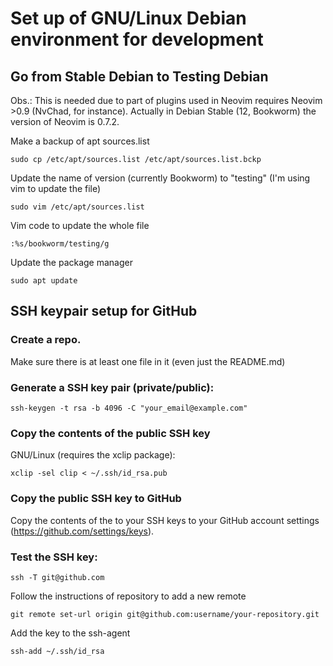 # Set up of GNU/Linux Debian environment for development
## Go from Stable Debian to Testing Debian
Obs.: This is needed due to part of plugins used in Neovim requires Neovim >0.9 (NvChad, for instance). Actually in Debian Stable (12, Bookworm) the version of Neovim is 0.7.2.

Make a backup of apt sources.list
```
sudo cp /etc/apt/sources.list /etc/apt/sources.list.bckp
```
Update the name of version (currently Bookworm) to "testing" (I'm using vim to update the file)
```
sudo vim /etc/apt/sources.list
```
Vim code to update the whole file
```
:%s/bookworm/testing/g
```
Update the package manager
```
sudo apt update
```



## SSH keypair setup for GitHub


### Create a repo.
Make sure there is at least one file in it (even just the README.md)


### Generate a SSH key pair (private/public):
```
ssh-keygen -t rsa -b 4096 -C "your_email@example.com"
```

### Copy the contents of the public SSH key

GNU/Linux (requires the xclip package):
```
xclip -sel clip < ~/.ssh/id_rsa.pub
```

### Copy the public SSH key to GitHub
Copy the contents of the to your SSH keys to your GitHub account settings (https://github.com/settings/keys).


### Test the SSH key:
```
ssh -T git@github.com
```

Follow the instructions of repository to add a new remote
```
git remote set-url origin git@github.com:username/your-repository.git
```

Add the key to the ssh-agent
```
ssh-add ~/.ssh/id_rsa
```
